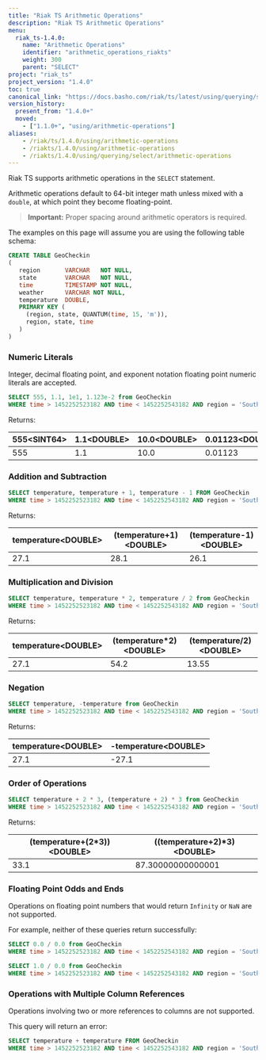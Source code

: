```yaml
---
title: "Riak TS Arithmetic Operations"
description: "Riak TS Arithmetic Operations"
menu:
  riak_ts-1.4.0:
    name: "Arithmetic Operations"
    identifier: "arithmetic_operations_riakts"
    weight: 300
    parent: "SELECT"
project: "riak_ts"
project_version: "1.4.0"
toc: true
canonical_link: "https://docs.basho.com/riak/ts/latest/using/querying/select/arithmetic-operations"
version_history:
  present_from: "1.4.0+"
  moved:
    - ["1.1.0+", "using/arithmetic-operations"]
aliases:
    - /riak/ts/1.4.0/using/arithmetic-operations
    - /riakts/1.4.0/using/arithmetic-operations
    - /riakts/1.4.0/using/querying/select/arithmetic-operations
---
```



[querying select]: riak/ts/1.4.0/using/querying/#select-query


Riak TS supports arithmetic operations in the `SELECT` statement.

Arithmetic operations default to 64-bit integer math unless mixed with a
`double`, at which point they become floating-point.

>**Important:** Proper spacing around arithmetic operators is required.

The examples on this page will assume you are using the following table schema:

```sql
CREATE TABLE GeoCheckin
(
   region       VARCHAR   NOT NULL,
   state        VARCHAR   NOT NULL,
   time         TIMESTAMP NOT NULL,
   weather      VARCHAR NOT NULL,
   temperature  DOUBLE,
   PRIMARY KEY (
     (region, state, QUANTUM(time, 15, 'm')),
     region, state, time
   )
)
```

### Numeric Literals

Integer, decimal floating point, and exponent notation floating point
numeric literals are accepted.

```sql
SELECT 555, 1.1, 1e1, 1.123e-2 from GeoCheckin
WHERE time > 1452252523182 AND time < 1452252543182 AND region = 'South Atlantic' AND state = 'South Carolina'
```

Returns:

| 555\<SINT64\> | 1.1\<DOUBLE\> | 10.0\<DOUBLE\> | 0.01123\<DOUBLE\> |
|---------------|---------------|----------------|-----------------|
| 555           | 1.1           | 10.0           | 0.01123         |


### Addition and Subtraction

```sql
SELECT temperature, temperature + 1, temperature - 1 FROM GeoCheckin
WHERE time > 1452252523182 AND time < 1452252543182 AND region = 'South Atlantic' AND state = 'South Carolina'
```

Returns: 

| temperature\<DOUBLE\> | (temperature\+1)\<DOUBLE\> | (temperature\-1)\<DOUBLE\> |
|-----------------------|----------------------------|-------------------------|
| 27.1                  | 28.1                       | 26.1                    |


### Multiplication and Division

```sql
SELECT temperature, temperature * 2, temperature / 2 from GeoCheckin
WHERE time > 1452252523182 AND time < 1452252543182 AND region = 'South Atlantic' AND state = 'South Carolina'
```

Returns:

| temperature\<DOUBLE\> | (temperature\*2)\<DOUBLE\> | (temperature/2)\<DOUBLE\> |
|-----------------------|----------------------------|-------------------------|
| 27.1                  | 54.2                       | 13.55                   |


### Negation

```sql
SELECT temperature, -temperature from GeoCheckin
WHERE time > 1452252523182 AND time < 1452252543182 AND region = 'South Atlantic' AND state = 'South Carolina'
```

Returns:

| temperature\<DOUBLE\> | -temperature\<DOUBLE\> |
|-----------------------|----------------------|
| 27.1                  | -27.1                |


### Order of Operations

```sql
SELECT temperature + 2 * 3, (temperature + 2) * 3 from GeoCheckin
WHERE time > 1452252523182 AND time < 1452252543182 AND region = 'South Atlantic' AND state = 'South Carolina'
```

Returns:

| (temperature+(2\*3))\<DOUBLE\> | ((temperature\+2)\*3)\<DOUBLE\> |
|--------------------------------|-----------------------------|
| 33.1                           | 87.30000000000001           |


### Floating Point Odds and Ends

Operations on floating point numbers that would return `Infinity` or `NaN` are
not supported.

For example, neither of these queries return successfully:

```sql
SELECT 0.0 / 0.0 from GeoCheckin
WHERE time > 1452252523182 AND time < 1452252543182 AND region = 'South Atlantic' AND state = 'South Carolina'

SELECT 1.0 / 0.0 from GeoCheckin
WHERE time > 1452252523182 AND time < 1452252543182 AND region = 'South Atlantic' AND state = 'South Carolina'
```


### Operations with Multiple Column References

Operations involving two or more references to columns are not supported.

This query will return an error:

```sql
SELECT temperature + temperature FROM GeoCheckin
WHERE time > 1452252523182 AND time < 1452252543182 AND region = 'South Atlantic' AND state = 'South Carolina'
```